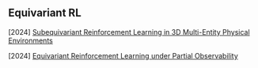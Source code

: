 ## Equivariant RL

[2024] [Subequivariant Reinforcement Learning in 3D Multi-Entity Physical Environments](https://arxiv.org/abs/2407.12505)

[2024] [Equivariant Reinforcement Learning under Partial Observability](https://arxiv.org/abs/2408.14336)